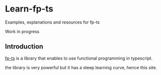 # Learn-fp-ts

Examples, explanations and resources for fp-ts

Work in progress

## Introduction

[fp-ts](https://github.com/gcanti/fp-ts) is a library that enables to use functional programming in typescript.

the library is very powerful but it has a steep learning curve, hence this site.

